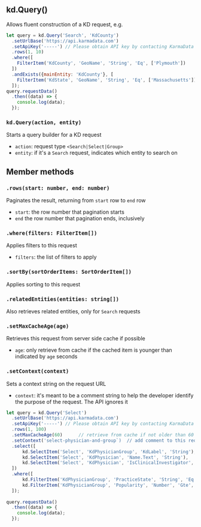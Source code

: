 ## kd.Query()
Allows fluent construction of a KD request, e.g.

```js
let query = kd.Query('Search', 'KdCounty')
  .setUrlBase('https://api.karmadata.com')
  .setApiKey('-----') // Please obtain API key by contacting KarmaData
  .rows(1, 10)
  .where([
    FilterItem('KdCounty', 'GeoName', 'String', 'Eq', ['Plymouth'])
  ])
  .andExists({mainEntity: 'KdCounty'}, [
    FilterItem('KdState', 'GeoName', 'String', 'Eq', ['Massachusetts'])
  ]);
query.requestData()
  .then((data) => {
    console.log(data);
  });
```

### `kd.Query(action, entity)`
Starts a query builder for a KD request
* `action`: request type `<Search|Select|Group>`
* `entity`: if it's a `Search` request, indicates which entity to search on

## Member methods

### `.rows(start: number, end: number)`
Paginates the result, returning from `start` row to `end` row
* `start`: the row number that pagination starts
* `end` the row number that pagination ends, inclusively

### `.where(filters: FilterItem[])`
Applies filters to this request
* `filters`: the list of filters to apply

### `.sortBy(sortOrderItems: SortOrderItem[])`
Applies sorting to this request

### `.relatedEntities(entities: string[])`
Also retrieves related entities, only for `Search` requests

### `.setMaxCacheAge(age)`
Retrieves this request from server side cache if possible
* `age`: only retrieve from cache if the cached item is younger than indicated by `age` seconds

### `.setContext(context)`
Sets a context string on the request URL
* `context`: it's meant to be a comment string to help the developer identify the purpose of the request. The API ignores it

```js
let query = kd.Query('Select')
  .setUrlBase('https://api.karmadata.com')
  .setApiKey('-----') // Please obtain API key by contacting KarmaData
  .rows(1, 100)
  .setMaxCacheAge(60)      // retrieve from cache if not older than 60 seconds
  .setContext('select-physician-and-group`)  // add comment to this request
  .select([
      kd.SelectItem('Select', 'KdPhysicianGroup', 'KdLabel', 'String'),
      kd.SelectItem('Select', 'KdPhysician', 'Name.Text', 'String'),
      kd.SelectItem('Select', 'KdPhysician', 'IsClinicalInvestigator', 'Number'),
  ])
  .where([
      kd.FilterItem('KdPhysicianGroup', 'PracticeState', 'String', 'Eq', ['Massachusetts', 'California']),
      kd.FilterItem('KdPhysicianGroup', 'Popularity', 'Number', 'Gte', [1]),
  ]);
 
query.requestData()
  .then((data) => {
    console.log(data);
  });
```
